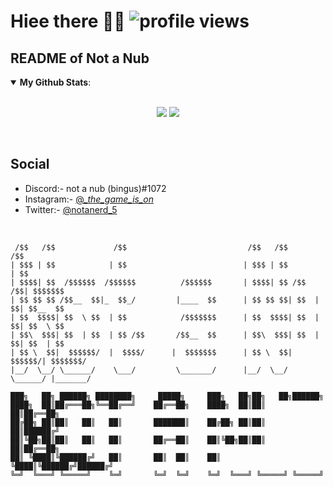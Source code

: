 # Hiee there 👋👻 ![profile views](https://profile-counter.glitch.me/6gx/count.svg)
## README of Not a Nub
<details open>
 <summary><b>My Github Stats</b>: </summary>
<br>
<p align = "center">
  <img src = "https://github-readme-stats.vercel.app/api?username=6gx&count_private=true&show_icons=true&theme=tokyonight&line_height=25">
  <img src = "https://github-readme-stats.vercel.app/api/top-langs/?username=6gx&layout=compact&theme=midnight-purple">
</p>
</details>
<br>

## Social
- Discord:- not a nub (bingus)#1072
- Instagram:- [@__the_game_is_on_](https://www.instagram.com/__the_game_is_on_) 
- Twitter:- [@notanerd_5](https://twitter.com/notanerd_5)
<br>

```
 /$$   /$$             /$$                           /$$   /$$           /$$      
| $$$ | $$            | $$                          | $$$ | $$          | $$      
| $$$$| $$  /$$$$$$  /$$$$$$          /$$$$$$       | $$$$| $$ /$$   /$$| $$$$$$$ 
| $$ $$ $$ /$$__  $$|_  $$_/         |____  $$      | $$ $$ $$| $$  | $$| $$__  $$
| $$  $$$$| $$  \ $$  | $$            /$$$$$$$      | $$  $$$$| $$  | $$| $$  \ $$
| $$\  $$$| $$  | $$  | $$ /$$       /$$__  $$      | $$\  $$$| $$  | $$| $$  | $$
| $$ \  $$|  $$$$$$/  |  $$$$/      |  $$$$$$$      | $$ \  $$|  $$$$$$/| $$$$$$$/
|__/  \__/ \______/    \___/         \_______/      |__/  \__/ \______/ |_______/                                                  
```

```
███╗   ██╗ ██████╗ ████████╗     █████╗     ███╗   ██╗██╗   ██╗██████╗ 
████╗  ██║██╔═══██╗╚══██╔══╝    ██╔══██╗    ████╗  ██║██║   ██║██╔══██╗
██╔██╗ ██║██║   ██║   ██║       ███████║    ██╔██╗ ██║██║   ██║██████╔╝
██║╚██╗██║██║   ██║   ██║       ██╔══██║    ██║╚██╗██║██║   ██║██╔══██╗
██║ ╚████║╚██████╔╝   ██║       ██║  ██║    ██║ ╚████║╚██████╔╝██████╔╝
╚═╝  ╚═══╝ ╚═════╝    ╚═╝       ╚═╝  ╚═╝    ╚═╝  ╚═══╝ ╚═════╝ ╚═════╝                                                                            
```
